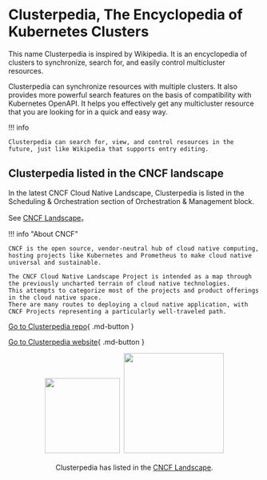 # Clusterpedia, The Encyclopedia of Kubernetes Clusters

This name Clusterpedia is inspired by Wikipedia. It is an encyclopedia of clusters to synchronize, search for, and easily control multicluster resources.

Clusterpedia can synchronize resources with multiple clusters.
It also provides more powerful search features on the basis of compatibility with Kubernetes OpenAPI.
It helps you effectively get any multicluster resource that you are looking for in a quick and easy way.

!!! info

    Clusterpedia can search for, view, and control resources in the future, just like Wikipedia that supports entry editing.

## Clusterpedia listed in the CNCF landscape

In the latest CNCF Cloud Native Landscape, Clusterpedia is listed in the Scheduling & Orchestration section of Orchestration & Management block.



See [CNCF Landscape](https://landscape.cncf.io/card-mode?category=scheduling-orchestration&grouping=category&selected=clusterpedia)。

!!! info "About CNCF"

    CNCF is the open source, vendor-neutral hub of cloud native computing, hosting projects like Kubernetes and Prometheus to make cloud native universal and sustainable.

    The CNCF Cloud Native Landscape Project is intended as a map through the previously uncharted terrain of cloud native technologies.
    This attempts to categorize most of the projects and product offerings in the cloud native space.
    There are many routes to deploying a cloud native application, with CNCF Projects representing a particularly well-traveled path.

[Go to Clusterpedia repo](https://github.com/clusterpedia-io){ .md-button }

[Go to Clusterpedia website](https://clusterpedia.io/){ .md-button }

<p align="center">
<img src="https://landscape.cncf.io/images/left-logo.svg" width="150"/>&nbsp;&nbsp;<img src="https://landscape.cncf.io/images/right-logo.svg" width="200"/>
<br/><br/>
Clusterpedia has listed in the <a href="https://landscape.cncf.io/?selected=merbridge">CNCF Landscape</a>.
</p>
